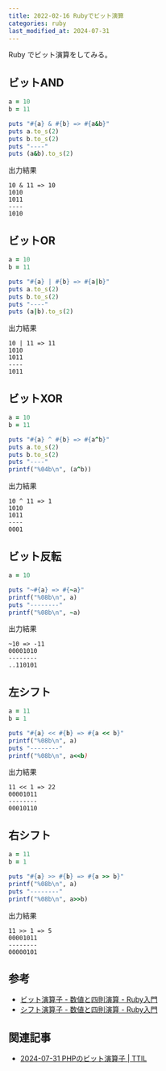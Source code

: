 ```yaml
---
title: 2022-02-16 Rubyでビット演算
categories: ruby
last_modified_at: 2024-07-31
---
```


Ruby でビット演算をしてみる。

## ビットAND

```rb
a = 10
b = 11

puts "#{a} & #{b} => #{a&b}"
puts a.to_s(2)
puts b.to_s(2)
puts "----"
puts (a&b).to_s(2)
```

出力結果

```
10 & 11 => 10
1010
1011
----
1010
```

## ビットOR

```rb
a = 10
b = 11

puts "#{a} | #{b} => #{a|b}"
puts a.to_s(2)
puts b.to_s(2)
puts "----"
puts (a|b).to_s(2)
```

出力結果

```
10 | 11 => 11
1010
1011
----
1011
```

## ビットXOR

```rb
a = 10
b = 11

puts "#{a} ^ #{b} => #{a^b}"
puts a.to_s(2)
puts b.to_s(2)
puts "----"
printf("%04b\n", (a^b))
```

出力結果

```
10 ^ 11 => 1
1010
1011
----
0001
```

## ビット反転

```rb
a = 10

puts "~#{a} => #{~a}"
printf("%08b\n", a)
puts "--------"
printf("%08b\n", ~a)
```

出力結果

```
~10 => -11
00001010
--------
..110101
```

## 左シフト

```rb
a = 11
b = 1

puts "#{a} << #{b} => #{a << b}"
printf("%08b\n", a)
puts "--------"
printf("%08b\n", a<<b)
```

出力結果

```
11 << 1 => 22
00001011
--------
00010110
```

## 右シフト

```rb
a = 11
b = 1

puts "#{a} >> #{b} => #{a >> b}"
printf("%08b\n", a)
puts "--------"
printf("%08b\n", a>>b)
```

出力結果

```
11 >> 1 => 5
00001011
--------
00000101
```

## 参考

- [ビット演算子 - 数値と四則演算 - Ruby入門](https://www.javadrive.jp/ruby/num/index6.html)
- [シフト演算子 - 数値と四則演算 - Ruby入門](https://www.javadrive.jp/ruby/num/index7.html)

## 関連記事

- [2024-07-31 PHPのビット演算子 \| TTIL](/2024-07-31)
